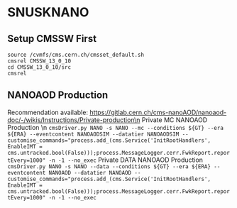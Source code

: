 # SNUSKNANO

## Setup CMSSW First
  ```
  source /cvmfs/cms.cern.ch/cmsset_default.sh
  cmsrel CMSSW_13_0_10
  cd CMSSW_13_0_10/src
  cmsrel
  ```
## NANOAOD Production
  Recommendation available: https://gitlab.cern.ch/cms-nanoAOD/nanoaod-doc/-/wikis/Instructions/Private-production\n
  Private MC NANOAOD Production \n
  ```cmsDriver.py NANO -s NANO --mc --conditions ${GT} --era ${ERA} --eventcontent NANOAODSIM --datatier NANOAODSIM --customise_commands="process.add_(cms.Service('InitRootHandlers', EnableIMT = cms.untracked.bool(False)));process.MessageLogger.cerr.FwkReport.reportEvery=1000" -n -1 --no_exec```
  Private DATA NANOAOD Production
  ```cmsDriver.py NANO -s NANO --data --conditions ${GT} --era ${ERA} --eventcontent NANOAOD --datatier NANOAOD --customise_commands="process.add_(cms.Service('InitRootHandlers', EnableIMT = cms.untracked.bool(False)));process.MessageLogger.cerr.FwkReport.reportEvery=1000" -n -1 --no_exec```

